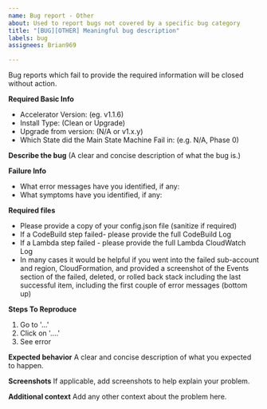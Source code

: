 ```yaml
---
name: Bug report - Other
about: Used to report bugs not covered by a specific bug category
title: "[BUG][OTHER] Meaningful bug description"
labels: bug
assignees: Brian969

---
```


Bug reports which fail to provide the required information will be closed without action.

**Required Basic Info**
- Accelerator Version:  (eg. v1.1.6)
- Install Type: (Clean or Upgrade)
- Upgrade from version: (N/A or v1.x.y)
- Which State did the Main State Machine Fail in: (e.g. N/A, Phase 0)

**Describe the bug**
(A clear and concise description of what the bug is.)

**Failure Info**
- What error messages have you identified, if any: 
- What symptoms have you identified, if any:

**Required files**
- Please provide a copy of your config.json file (sanitize if required)
- If a CodeBuild step failed- please provide the full CodeBuild Log
- If a Lambda step failed - please provide the full Lambda CloudWatch Log
- In many cases it would be helpful if you went into the failed sub-account and region, CloudFormation, and provided a screenshot of the Events section of the failed, deleted, or rolled back stack including the last successful item, including the first couple of error messages (bottom up)

**Steps To Reproduce**
1. Go to '...'
2. Click on '....'
3. See error

**Expected behavior**
A clear and concise description of what you expected to happen.

**Screenshots**
If applicable, add screenshots to help explain your problem.

**Additional context**
Add any other context about the problem here.
